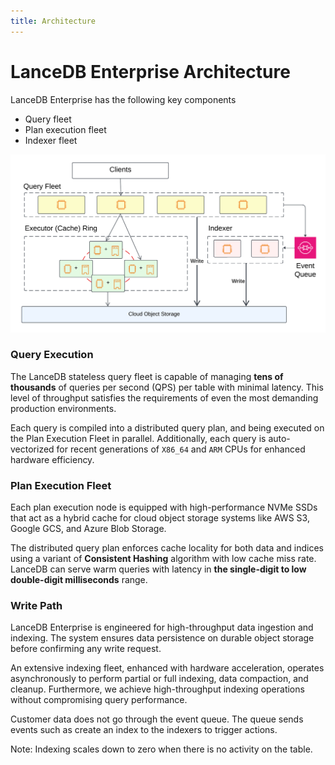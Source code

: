 ```yaml
---
title: Architecture
---
```


# LanceDB Enterprise Architecture

LanceDB Enterprise has the following key components

- Query fleet
- Plan execution fleet
- Indexer fleet

![architecture](../assets/enterprise/enterprise-architecture.png)

### Query Execution

The LanceDB stateless query fleet is capable of managing **tens of thousands** of queries per second (QPS) per table with minimal latency.
This level of throughput satisfies the requirements of even the most demanding production environments.

Each query is compiled into a distributed query plan, and being executed on the Plan Execution Fleet in parallel.
Additionally, each query is auto-vectorized for recent generations of `X86_64` and `ARM`
CPUs for enhanced hardware efficiency.

### Plan Execution Fleet

Each plan execution node is equipped with high-performance NVMe SSDs that act as
a hybrid cache for cloud object storage systems like AWS S3,
Google GCS, and Azure Blob Storage.

The distributed query plan enforces cache locality for both data and indices using a variant of
**Consistent Hashing** algorithm with low cache miss rate.
LanceDB can serve warm queries with latency in **the single-digit to low double-digit milliseconds** range.

### Write Path

LanceDB Enterprise is engineered for high-throughput data ingestion and indexing.
The system ensures data persistence on durable object storage before confirming any write request.

An extensive indexing fleet, enhanced with hardware acceleration, operates asynchronously to
perform partial or full indexing, data compaction, and cleanup.
Furthermore, we achieve high-throughput indexing operations without compromising query performance.

<Tip>
  Customer data does not go through the event queue. The queue sends events such
  as create an index to the indexers to trigger actions.
</Tip>

Note: Indexing scales down to zero when there is no activity on the table.
